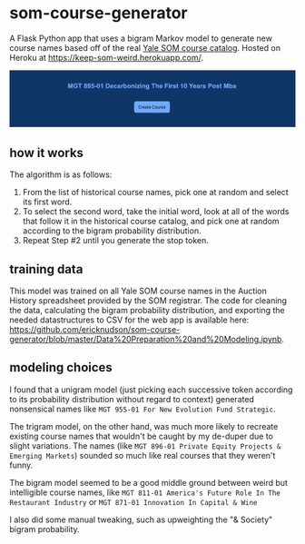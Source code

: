 # som-course-generator

A Flask Python app that uses a bigram Markov model to generate new course names based off of the real <a href="https://som.yale.edu/elective-core-courses">Yale SOM course catalog</a>. Hosted on Heroku at https://keep-som-weird.herokuapp.com/.

![](screenshot.png)

## how it works

The algorithm is as follows:
1) From the list of historical course names, pick one at random and select its first word.
2) To select the second word, take the initial word, look at all of the words that follow it in the historical course catalog, and pick one at random according to the bigram probability distribution.
3) Repeat Step #2 until you generate the stop token.

## training data

This model was trained on all Yale SOM course names in the Auction History spreadsheet provided by the SOM registrar. The code for cleaning the data, calculating the bigram probability distribution, and exporting the needed datastructures to CSV for the web app is available here: https://github.com/ericknudson/som-course-generator/blob/master/Data%20Preparation%20and%20Modeling.ipynb.

## modeling choices

I found that a unigram model (just picking each successive token according to its probability distribution without regard to context) generated nonsensical names like `MGT 955-01 For New Evolution Fund Strategic`.

The trigram model, on the other hand, was much more likely to recreate existing course names that wouldn't be caught by my de-duper due to slight variations.  The names (like `MGT 896-01 Private Equity Projects & Emerging Markets`) sounded so much like real courses that they weren't funny.

The bigram model seemed to be a good middle ground between weird but intelligible course names, like `MGT 811-01 America's Future Role In The Restaurant Industry` or `MGT 871-01 Innovation In Capital & Wine`

I also did some manual tweaking, such as upweighting the "& Society" bigram probability.
